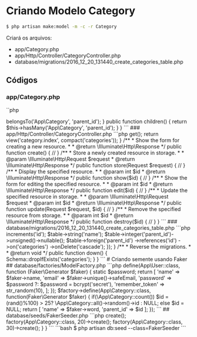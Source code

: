 

# Criando Modelo Category 

```bash
$ php artisan make:model -m -c -r Category
```

Criará os arquivos:

* app/Category.php
* app/Http/Controller/CategoryController.php
* database/migrations/2016_12_20_131440_create_categories_table.php

## Códigos

### app/Category.php
``php
<?php

namespace App;

use Illuminate\Database\Eloquent\Model;

class Category extends Model
{
    public $timestamps = false;
    
    public function parent() {
        return $this->belongsTo('App\Category', 'parent_id');
    }
    
    public function children() {
        return $this->hasMany('App\Category', 'parent_id');
    }
}
```

### app/Http/Controller/CategoryController.php
```php
<?php

namespace App\Http\Controllers;

use Illuminate\Http\Request;
use App\Category;

class CategoryController extends Controller
{
    /**
     * Display a listing of the resource.
     *
     * @return \Illuminate\Http\Response
     */
    public function index()
    {
        $categories = Category::whereNull('parent_id')->get();
        return view('category.index', compact('categories'));
    }

    /**
     * Show the form for creating a new resource.
     *
     * @return \Illuminate\Http\Response
     */
    public function create()
    {
        //
    }

    /**
     * Store a newly created resource in storage.
     *
     * @param  \Illuminate\Http\Request  $request
     * @return \Illuminate\Http\Response
     */
    public function store(Request $request)
    {
        //
    }

    /**
     * Display the specified resource.
     *
     * @param  int  $id
     * @return \Illuminate\Http\Response
     */
    public function show($id)
    {
        //
    }

    /**
     * Show the form for editing the specified resource.
     *
     * @param  int  $id
     * @return \Illuminate\Http\Response
     */
    public function edit($id)
    {
        //
    }

    /**
     * Update the specified resource in storage.
     *
     * @param  \Illuminate\Http\Request  $request
     * @param  int  $id
     * @return \Illuminate\Http\Response
     */
    public function update(Request $request, $id)
    {
        //
    }

    /**
     * Remove the specified resource from storage.
     *
     * @param  int  $id
     * @return \Illuminate\Http\Response
     */
    public function destroy($id)
    {
        //
    }
}
```

### database/migrations/2016_12_20_131440_create_categories_table.php
```php
<?php

use Illuminate\Support\Facades\Schema;
use Illuminate\Database\Schema\Blueprint;
use Illuminate\Database\Migrations\Migration;

class CreateCategoriesTable extends Migration
{
    /**
     * Run the migrations.
     *
     * @return void
     */
    public function up()
    {
        Schema::create('categories', function (Blueprint $table) {
            $table->increments('id');
			$table->string('name');
			$table->integer('parent_id')->unsigned()->nullable();
			$table->foreign('parent_id')
				->references('id')
				->on('categories')
				->onDelete('cascade');
        });
    }

    /**
     * Reverse the migrations.
     *
     * @return void
     */
    public function down()
    {
        Schema::dropIfExists('categories');
    }
}
```
# Criando semente usando Faker

## database/factories/ModelFactory.php

```php
<?php

/*
|--------------------------------------------------------------------------
| Model Factories
|--------------------------------------------------------------------------
|
| Here you may define all of your model factories. Model factories give
| you a convenient way to create models for testing and seeding your
| database. Just tell the factory how a default model should look.
|
*/

$factory->define(App\User::class, function (Faker\Generator $faker) {
    static $password;

    return [
        'name' => $faker->name,
        'email' => $faker->unique()->safeEmail,
        'password' => $password ?: $password = bcrypt('secret'),
        'remember_token' => str_random(10),
    ];
});

$factory->define(App\Category::class, function(Faker\Generator $faker) {

    if(\App\Category::count())
        $id = (rand()%100) > 25? \App\Category::all()->random()->id : NULL;
    else $id = NULL;
    
    return [
        'name' => $faker->word,
        'parent_id' => $id
    ];

});
```

## database/seeds/FakerSeeder.php
```php
<?php

use Illuminate\Database\Seeder;
use Faker\Factory as Faker;

class FakerSeeder extends Seeder
{
    /**
     * Run the database seeds.
     *
     * @return void
     */
    public function run()
    {
        factory(App\Category::class, 10)->create();
        factory(App\Category::class, 20)->create();
        factory(App\Category::class, 30)->create();
    }
}
```


```bash
$ php artisan db:seed --class=FakerSeeder
```
